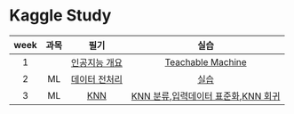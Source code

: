 # Kaggle Study
|week|과목|필기|실습|
|:---:|:---:|:---:|:---:|
|1||[인공지능 개요](https://github.com/Sejong-Kaggle-Study-3rd/Shin-minkyung/blob/main/note/week1.md)|[Teachable Machine]()| 
|2|ML|[데이터 전처리](https://github.com/Sejong-Kaggle-Study-3rd/Shin-minkyung/blob/main/note/week2.md)|[실습](https://github.com/Sejong-Kaggle-Study-3rd/Shin-minkyung/blob/main/code/%EB%8D%B0%EC%9D%B4%ED%84%B0%EC%A0%84%EC%B2%98%EB%A6%AC%20%EC%8B%A4%EC%8A%B5_%EC%88%98%EC%A0%95.ipynb)|
|3|ML|[KNN](https://github.com/Sejong-Kaggle-Study-3rd/Shin-minkyung/blob/main/note/week3.md)|[KNN 분류](https://github.com/Sejong-Kaggle-Study-3rd/Shin-minkyung/blob/main/code/KNN%20%EB%B6%84%EB%A5%98%20%EC%8B%A4%EC%8A%B5.ipynb),[입력데이터 표준화](https://github.com/Sejong-Kaggle-Study-3rd/Shin-minkyung/blob/main/code/KNN_%EB%B6%84%EB%A5%98_%EC%9E%85%EB%A0%A5%EB%8D%B0%EC%9D%B4%ED%84%B0_%ED%91%9C%EC%A4%80%ED%99%94_%EC%8B%A4%EC%8A%B5.ipynb),[KNN 회귀](https://github.com/Sejong-Kaggle-Study-3rd/Shin-minkyung/blob/main/code/KNN_%ED%9A%8C%EA%B7%80.ipynb)|
